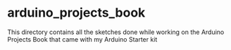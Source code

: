 # arduino_projects_book

This directory contains all the sketches done while working on the Arduino Projects Book that came with my Arduino Starter kit
